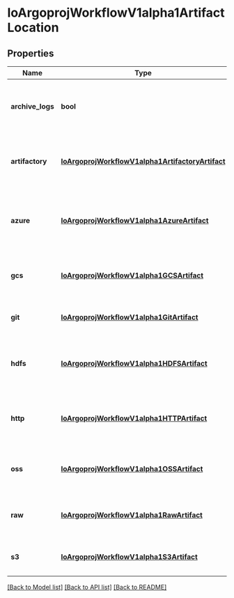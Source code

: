 # IoArgoprojWorkflowV1alpha1ArtifactLocation

## Properties
Name | Type | Description | Notes
------------ | ------------- | ------------- | -------------
**archive_logs** | **bool** | ArchiveLogs indicates if the container logs should be archived | [optional] 
**artifactory** | [**IoArgoprojWorkflowV1alpha1ArtifactoryArtifact**](IoArgoprojWorkflowV1alpha1ArtifactoryArtifact.md) | Artifactory contains artifactory artifact location details | [optional] 
**azure** | [**IoArgoprojWorkflowV1alpha1AzureArtifact**](IoArgoprojWorkflowV1alpha1AzureArtifact.md) | Azure contains Azure Storage artifact location details | [optional] 
**gcs** | [**IoArgoprojWorkflowV1alpha1GCSArtifact**](IoArgoprojWorkflowV1alpha1GCSArtifact.md) | GCS contains GCS artifact location details | [optional] 
**git** | [**IoArgoprojWorkflowV1alpha1GitArtifact**](IoArgoprojWorkflowV1alpha1GitArtifact.md) | Git contains git artifact location details | [optional] 
**hdfs** | [**IoArgoprojWorkflowV1alpha1HDFSArtifact**](IoArgoprojWorkflowV1alpha1HDFSArtifact.md) | HDFS contains HDFS artifact location details | [optional] 
**http** | [**IoArgoprojWorkflowV1alpha1HTTPArtifact**](IoArgoprojWorkflowV1alpha1HTTPArtifact.md) | HTTP contains HTTP artifact location details | [optional] 
**oss** | [**IoArgoprojWorkflowV1alpha1OSSArtifact**](IoArgoprojWorkflowV1alpha1OSSArtifact.md) | OSS contains OSS artifact location details | [optional] 
**raw** | [**IoArgoprojWorkflowV1alpha1RawArtifact**](IoArgoprojWorkflowV1alpha1RawArtifact.md) | Raw contains raw artifact location details | [optional] 
**s3** | [**IoArgoprojWorkflowV1alpha1S3Artifact**](IoArgoprojWorkflowV1alpha1S3Artifact.md) | S3 contains S3 artifact location details | [optional] 

[[Back to Model list]](../README.md#documentation-for-models) [[Back to API list]](../README.md#documentation-for-api-endpoints) [[Back to README]](../README.md)


